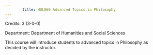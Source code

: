 ```yaml
---
        title: HUL860 Advanced Topics in Philosophy
---
```

Credits: 3 (3-0-0)

Department: Department of Humanities and Social Sciences

This course will introduce students to advanced topics in Philosophy as decided by the instructor.